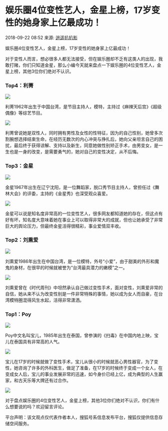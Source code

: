 # 娱乐圈4位变性艺人，金星上榜，17岁变性的她身家上亿最成功！

2018-09-22 08:52 来源: [逍遥扒扒影](https://www.sohu.com/a/255408920_100128017?spm=smpc.content-abroad.content.1.1737564817566c3UhBva)

娱乐圈4位变性艺人，金星上榜，17岁变性的她身家上亿最成功！

对于变性人而言，想必很多人都无法接受，但在娱乐圈却不乏有这类人的出现，我敢打赌，你们只知道金星，那么小编今天就来盘点一下娱乐圈的4位变性艺人，金星上榜，其他3位你们绝对不认识。

### Top4：利菁

![](http://5b0988e595225.cdn.sohucs.com/images/20180922/39eeff4b3e0541d7bfd83df5a53b4da6.jpeg)

利菁1962年出生于中国台湾，是节目主持人，模特，主持过《麻辣天后宫》《超级偶像》等综艺节目。

![](http://5b0988e595225.cdn.sohucs.com/images/20180922/d96b64607f4545bfada458fe2cf6af4c.jpeg)

利菁曾说她是双性人，同时拥有男性及女性的性特征，因为的自己性别，她曾多次割腕想选择结束生命，在经历无数次的内心冲突与挣扎后，她向父亲坦言自己的困扰，最后终于获得谅解、支持以及新生，同意她做性别矫正手术，由男变女，是一生也是一身的改变，是需要勇气的，她对自己的变性决定，从不后悔。

### Top3：金星

![](http://5b0988e595225.cdn.sohucs.com/images/20180922/e40223decec548c19bdfa040f4de0383.jpeg)

金星1967年出生在辽宁沈阳，是一位舞蹈家，脱口秀节目主持人，曾担任过《舞林大会》的评委，主持的《金星秀》也深受观众喜爱。

![](http://5b0988e595225.cdn.sohucs.com/images/20180922/21c283b3d927473687be4e97129735e7.jpeg)

金星可以说是知名度非常高的一位变性艺人，很多网友都知道她的存在，但这点有好有坏，知名度大意味着她在事业上可以取得非常大的成就，但也让她承受了非常巨大的舆论压力，但最终金星活得很精彩，事业爱情双丰收。

### Top2：刘熏爱

![](http://5b0988e595225.cdn.sohucs.com/images/20180922/535b610e950a48a1a9a8be12a4409409.jpeg)

刘熏爱1986年出生在中国台湾，是一位模特，外号“小爱”，由于甜美的外形和魔鬼的身材，在很早的时候就被誉为“台湾最具潜力的嫩模”之一。

![](http://5b0988e595225.cdn.sohucs.com/images/20180922/847d4e52eff04535b5839f83ecd94c2e.jpeg)

刘熏爱曾在《时代周刊》中坦然承认自己做过变性手术，面对变性，刘熏爱非常的自信，她从来不认为改变性别是一件非常特殊的事情，她以成为女人而自豪，在台湾模特圈混得风生水起，活得非常潇洒。

### Top1：Poy

![](http://5b0988e595225.cdn.sohucs.com/images/20180922/e5ea0e5e87c34879be28d3aa9d88ca57.jpeg)

Poy中文名叫宝儿，1985年出生在泰国，曾参演的《扫毒》在中国内地上映，宝儿在泰国具有非常高的人气。

![](http://5b0988e595225.cdn.sohucs.com/images/20180922/27fe618fe4274d3c9fa715d6303f4882.jpeg)

宝儿在17岁的时候就做了变性手术，宝儿从很小的时候就恶心男性器官，为了变性，她咨询了许多的外科医生，做足了准备，在17岁的时候终于变成一个女人，在变成女人后，宝儿的事业发展非常的迅速，如今身价已经上亿，成为典型的人生赢家，和古天乐等大牌还有过合作。

![](http://5b0988e595225.cdn.sohucs.com/images/20180922/6f255666e17846d988892bceece467f1.jpeg)

对于盘点娱乐圈的4位变性艺人，金星上榜，其他3位你们绝对不认识，你们有什么想要说的吗？欢迎留言评论。

平台声明：该文观点仅代表作者本人，搜狐号系信息发布平台，搜狐仅提供信息存储空间服务。
<!-- tcd_original_link https://www.sohu.com/a/255408920_100128017 -->
